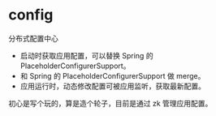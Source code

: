 # config
分布式配置中心


* 启动时获取应用配置，可以替换 Spring 的 PlaceholderConfigurerSupport。
* 和 Spring 的 PlaceholderConfigurerSupport 做 merge。
* 应用运行时，动态修改配置可被应用监听，获取最新配置。

初心是写个玩的，算是造个轮子，目前是通过 zk 管理应用配置。
